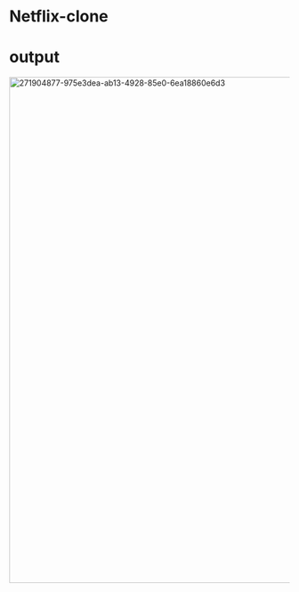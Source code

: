 # Netflix-clone

# output
<img width="908" alt="271904877-975e3dea-ab13-4928-85e0-6ea18860e6d3" src="https://github.com/yatishk123/Netflix-clone/assets/153106494/c83e9941-129a-4963-9fb9-55cb0474e65f">
